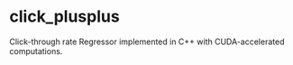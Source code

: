 # click_plusplus
Click-through rate Regressor implemented in C++ with CUDA-accelerated computations.
